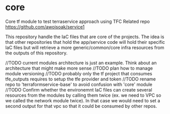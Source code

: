 # core
Core tf module to test terraservice approach using TFC
Related repo https://github.com/awoisoak/service1


This repository handle the IaC files that are core of the projects.
The idea is that other repositories that hold the app/service code will hold their specific IaC files but will retrieve a more generic/common/core infra resources from the outputs of this repository.

//TODO current modules architecture is just an example. Think about an architecture that might make more sense
//TODO plan how to manage module versioning
//TODO probably only the tf project that consumes tfe_outputs requires to setup the tfe provider and token
//TODO rename repo to 'terraformservice-base' to avoid confusion with 'core' module
//TODO Confirm whether the environemnt IaC files can create several resources from the modules by calling them twice (ex. we need to VPC so we called the network module twice). In that case we would need to set a second output for that vpc so that it could be consumed by other repos.
